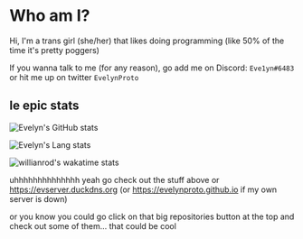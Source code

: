 <!--
**EvelynProto/EvelynProto** is a ✨ _special_ ✨ repository because its `README.md` (this file) appears on your GitHub profile.

Here are some ideas to get you started:

- 🔭 I’m currently working on ...
- 🌱 I’m currently learning ...
- 👯 I’m looking to collaborate on ...
- 🤔 I’m looking for help with ...
- 💬 Ask me about ...
- 📫 How to reach me: ...
- 😄 Pronouns: ...
- ⚡ Fun fact: ...
-->

# Who am I?

Hi, I'm a trans girl (she/her) that likes doing programming (like 50% of the time it's pretty poggers)

If you wanna talk to me (for any reason), go add me on Discord: `Eve1yn#6483` or hit me up on twitter `EvelynProto`

## le epic stats

![Evelyn's GitHub stats](https://github-readme-stats.vercel.app/api?username=evelynproto&show_icons=true&theme=synthwave)

![Evelyn's Lang stats](https://github-readme-stats.vercel.app/api/top-langs/?username=evelynproto&langs_count=4&theme=synthwave)

![willianrod's wakatime stats](https://github-readme-stats.vercel.app/api/wakatime?username=EvelynProto&theme=synthwave)

uhhhhhhhhhhhhhh yeah go check out the stuff above or https://evserver.duckdns.org (or https://evelynproto.github.io if my own server is down)

or you know you could go click on that big repositories button at the top and check out some of them...
that could be cool
